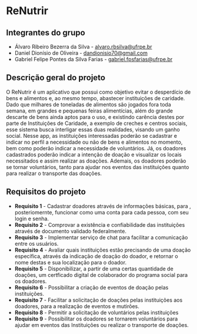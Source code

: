 # ReNutrir

## Integrantes do grupo
 * Álvaro Ribeiro Bezerra da Silva - alvaro.rbsilva@ufrpe.br
 * Daniel Dionísio de Oliveira - dandionisio70@gmail.com
 * Gabriel Felipe Pontes da Silva Farias - gabriel.fpsfarias@ufrpe.br

## Descrição geral do projeto
O ReNutrir é um aplicativo que possui como objetivo evitar o desperdício de bens e alimentos e, ao mesmo tempo, abastecer instituições de caridade. 
Dado que milhares de toneladas de alimentos são jogados fora toda semana, em grandes e pequenas feiras alimentícias, além do grande descarte de bens ainda aptos para o uso, e existindo carência destes por parte de Instituições de Caridade, a exemplo de creches e centros sociais, esse sistema busca interligar essas duas realidades, visando um ganho social. Nesse app, as instituições interessadas poderão se cadastrar e indicar no perfil a necessidade ou não de bens e alimentos no momento, bem como poderão indicar a necessidade de voluntários. Já, os doadores cadastrados poderão indicar a intenção de doação e visualizar os locais necessitados e assim realizar as doações. Ademais, os doadores poderão se tornar voluntários, tanto para ajudar nos eventos das instituições quanto para realizar o transporte das doações.

## Requisitos do projeto
* **Requisito 1** - Cadastrar doadores através de informações básicas, para , posteriomernte, funcionar como uma conta para cada pessoa, com seu login e senha.
* **Requisito 2** - Comprovar a existência e confiabilidade das instituições através de documento validado federalmente.
* **Requisito 3** - Implementar serviço de chat para facilitar a comunicação entre os usuários.
* **Requisito 4** - Avaliar quais instituições estão precisando de uma doação específica, através da indicação de doação do doador, e retornar o nome destas e sua localização para o doador.
* **Requisito 5** - Disponibilizar, a partir de uma certas quantidade de doações, um certficado digital de colaborador do programa social para os doadores.
* **Requisito 6** - Possibilitar a criação de eventos de doação pelas instituições.
* **Requisito 7** - Facilitar a solicitação de doações pelas instituições aos doadores, para a realização de eventos e mutirões.
* **Requisito 8** - Permitir a solicitação de voluntários pelas instituições
* **Requisito 9** - Possibilitar os doadores se tornarem voluntários para ajudar em eventos das Instituições ou realizar o transporte de doações.

